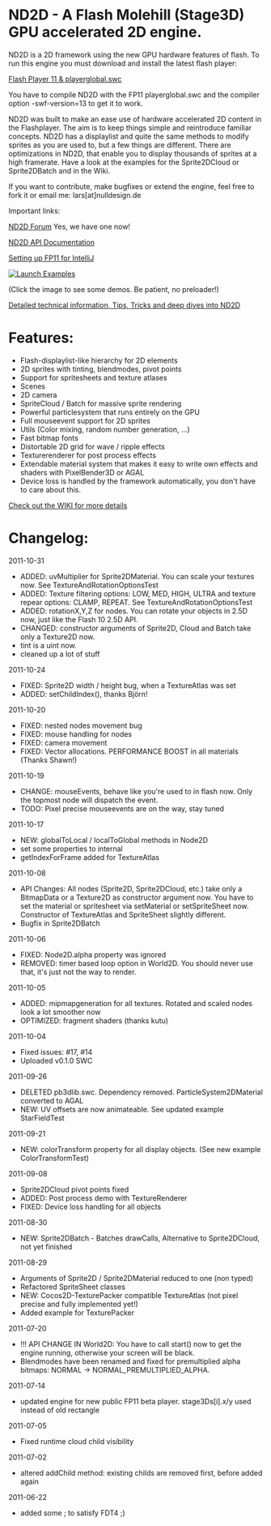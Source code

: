# ND2D - A Flash Molehill (Stage3D) GPU accelerated 2D engine.

ND2D is a 2D framework using the new GPU hardware features of flash. To run this engine you must download and install the latest flash player:

[Flash Player 11 & playerglobal.swc](http://get.adobe.com/de/flashplayer/)

You have to compile ND2D with the FP11 playerglobal.swc and the compiler option -swf-version=13 to get it to work.

ND2D was built to make an ease use of hardware accelerated 2D content in the Flashplayer. The aim is to keep things simple and reintroduce familiar concepts. ND2D has a displaylist and quite the same methods to modify sprites as you are used to, but a few things are different. There are optimizations in ND2D, that enable you to display thousands of sprites at a high framerate. Have a look at the examples for the Sprite2DCloud or Sprite2DBatch and in the Wiki.

If you want to contribute, make bugfixes or extend the engine, feel free to fork it or email me: lars[at]nulldesign.de

Important links:

[ND2D Forum](http://www.nulldesign.de/nd2d/forum/) Yes, we have one now!

[ND2D API Documentation](http://www.nulldesign.de/nd2d/docs/)

[Setting up FP11 for IntelliJ](http://www.lidev.com.ar/?p=422)

[![Launch Examples](http://nulldesign.de/nd2d/nd2d_examples.jpg)](http://nulldesign.de/nd2d/tests/)

(Click the image to see some demos. Be patient, no preloader!)

[Detailed technical information, Tips, Tricks and deep dives into ND2D](http://www.nulldesign.de/category/experiments/nd2d/)

# Features:

- Flash-displaylist-like hierarchy for 2D elements
- 2D sprites with tinting, blendmodes, pivot points
- Support for spritesheets and texture atlases
- Scenes
- 2D camera
- SpriteCloud / Batch for massive sprite rendering
- Powerful particlesystem that runs entirely on the GPU
- Full mouseevent support for 2D sprites
- Utils (Color mixing, random number generation, …)
- Fast bitmap fonts
- Distortable 2D grid for wave / ripple effects
- Texturerenderer for post process effects
- Extendable material system that makes it easy to write own effects and shaders with PixelBender3D or AGAL
- Device loss is handled by the framework automatically, you don't have to care about this.

[Check out the WIKI for more details](https://github.com/nulldesign/nd2d/wiki)

# Changelog:

2011-10-31

- ADDED: uvMultiplier for Sprite2DMaterial. You can scale your textures now. See TextureAndRotationOptionsTest
- ADDED: Texture filtering options: LOW, MED, HIGH, ULTRA and texture repear options: CLAMP, REPEAT. See TextureAndRotationOptionsTest
- ADDED: rotationX,Y,Z for nodes. You can rotate your objects in 2.5D now, just like the Flash 10 2.5D API.
- CHANGED: constructor arguments of Sprite2D, Cloud and Batch take only a Texture2D now.
- tint is a uint now.
- cleaned up a lot of stuff

2011-10-24

- FIXED: Sprite2D width / height bug, when a TextureAtlas was set
- ADDED: setChildIndex(), thanks Björn!


2011-10-20

- FIXED: nested nodes movement bug
- FIXED: mouse handling for nodes
- FIXED: camera movement
- FIXED: Vector allocations. PERFORMANCE BOOST in all materials (Thanks Shawn!)

2011-10-19

- CHANGE: mouseEvents, behave like you're used to in flash now. Only the topmost node will dispatch the event.
- TODO: Pixel precise mouseevents are on the way, stay tuned

2011-10-17

- NEW: globalToLocal / localToGlobal methods in Node2D
- set some properties to internal
- getIndexForFrame added for TextureAtlas

2011-10-08

- API Changes:
    All nodes (Sprite2D, Sprite2DCloud, etc.) take only a BitmapData or a Texture2D as constructor argument now.
    You have to set the material or spritesheet via setMaterial or setSpriteSheet now.
    Constructor of TextureAtlas and SpriteSheet slightly different.
- Bugfix in Sprite2DBatch

2011-10-06

- FIXED: Node2D.alpha property was ignored
- REMOVED: timer based loop option in World2D. You should never use that, it's just not the way to render.

2011-10-05

- ADDED: mipmapgeneration for all textures. Rotated and scaled nodes look a lot smoother now
- OPTIMIZED: fragment shaders (thanks kutu)

2011-10-04

- Fixed issues: #17, #14
- Uploaded v0.1.0 SWC

2011-09-26

- DELETED pb3dlib.swc. Dependency removed. ParticleSystem2DMaterial converted to AGAL
- NEW: UV offsets are now animateable. See updated example StarFieldTest

2011-09-21

- NEW: colorTransform property for all display objects. (See new example ColorTransformTest)

2011-09-08

- Sprite2DCloud pivot points fixed
- ADDED: Post process demo with TextureRenderer
- FIXED: Device loss handling for all objects

2011-08-30

- NEW: Sprite2DBatch - Batches drawCalls, Alternative to Sprite2DCloud, not yet finished

2011-08-29

- Arguments of Sprite2D / Sprite2DMaterial reduced to one (non typed)
- Refactored SpriteSheet classes
- NEW: Cocos2D-TexturePacker compatible TextureAtlas (not pixel precise and fully implemented yet!)
- Added example for TexturePacker

2011-07-20

- !!! API CHANGE IN World2D: You have to call start() now to get the engine running, otherwise your screen will be black.
- Blendmodes have been renamed and fixed for premultiplied alpha bitmaps: NORMAL -> NORMAL_PREMULTIPLIED_ALPHA.

2011-07-14

- updated engine for new public FP11 beta player. stage3Ds[i].x/y used instead of old rectangle

2011-07-05

- Fixed runtime cloud child visibility 

2011-07-02

- altered addChild method: existing childs are removed first, before added again

2011-06-22

- added some ; to satisfy FDT4 ;) 